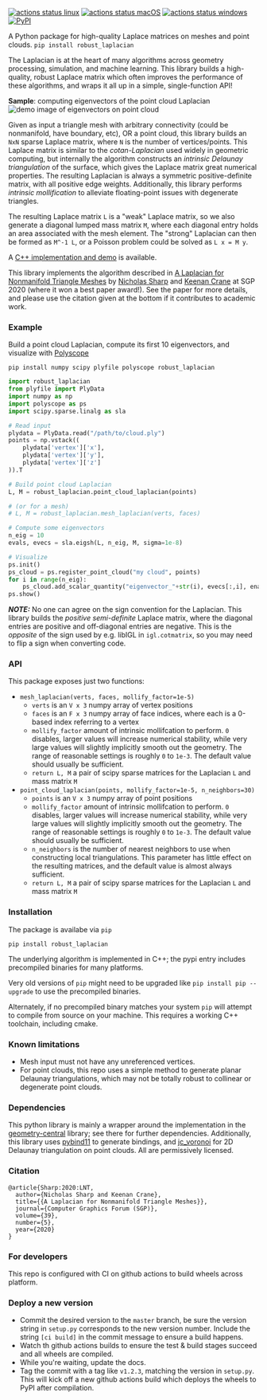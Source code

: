 [![actions status linux](https://github.com/nmwsharp/robust-laplacians-py/workflows/Test%20Linux/badge.svg)](https://github.com/nmwsharp/robust-laplacians-py/actions)
[![actions status macOS](https://github.com/nmwsharp/robust-laplacians-py/workflows/Test%20macOS/badge.svg)](https://github.com/nmwsharp/robust-laplacians-py/actions)
[![actions status windows](https://github.com/nmwsharp/robust-laplacians-py/workflows/Test%20Windows/badge.svg)](https://github.com/nmwsharp/robust-laplacians-py/actions)
[![PyPI](https://img.shields.io/pypi/v/robust-laplacian?style=plastic)](https://pypi.org/project/robust-laplacian/)

A Python package for high-quality Laplace matrices on meshes and point clouds. `pip install robust_laplacian`

The Laplacian is at the heart of many algorithms across geometry processing, simulation, and machine learning. This library builds a high-quality, robust Laplace matrix which often improves the performance of these algorithms, and wraps it all up in a simple, single-function API! 

**Sample**: computing eigenvectors of the point cloud Laplacian
![demo image of eigenvectors on point cloud](https://github.com/nmwsharp/robust-laplacians-py/blob/master/teaser_cloud.jpg?raw=true)

Given as input a triangle mesh with arbitrary connectivity (could be nonmanifold, have boundary, etc), OR a point cloud, this library builds an `NxN` sparse Laplace matrix, where `N` is the number of vertices/points. This Laplace matrix is similar to the _cotan-Laplacian_ used widely in geometric computing, but internally the algorithm constructs an _intrinsic Delaunay triangulation_ of the surface, which gives the Laplace matrix great numerical properties. The resulting Laplacian is always a symmetric positive-definite matrix, with all positive edge weights. Additionally, this library performs _intrinsic mollification_ to alleviate floating-point issues with degenerate triangles.  

The resulting Laplace matrix `L` is a "weak" Laplace matrix, so we also generate a diagonal lumped mass matrix `M`, where each diagonal entry holds an area associated with the mesh element. The "strong" Laplacian can then be formed as `M^-1 L`, or a Poisson problem could be solved as `L x = M y`. 

A [C++ implementation and demo](https://github.com/nmwsharp/nonmanifold-laplacian) is available.

This library implements the algorithm described in [A Laplacian for Nonmanifold Triangle Meshes](http://www.cs.cmu.edu/~kmcrane/Projects/NonmanifoldLaplace/NonmanifoldLaplace.pdf) by [Nicholas Sharp](http://nmwsharp.com) and [Keenan Crane](http://keenan.is/here) at SGP 2020 (where it won a best paper award!). See the paper for more details, and please use the citation given at the bottom if it contributes to academic work.

### Example

Build a point cloud Laplacian, compute its first 10 eigenvectors, and visualize with [Polyscope](https://polyscope.run/py/)

```shell
pip install numpy scipy plyfile polyscope robust_laplacian
```

```py
import robust_laplacian
from plyfile import PlyData
import numpy as np
import polyscope as ps
import scipy.sparse.linalg as sla

# Read input
plydata = PlyData.read("/path/to/cloud.ply")
points = np.vstack((
    plydata['vertex']['x'],
    plydata['vertex']['y'],
    plydata['vertex']['z']
)).T

# Build point cloud Laplacian
L, M = robust_laplacian.point_cloud_laplacian(points)

# (or for a mesh)
# L, M = robust_laplacian.mesh_laplacian(verts, faces)

# Compute some eigenvectors
n_eig = 10
evals, evecs = sla.eigsh(L, n_eig, M, sigma=1e-8)

# Visualize
ps.init()
ps_cloud = ps.register_point_cloud("my cloud", points)
for i in range(n_eig):
    ps_cloud.add_scalar_quantity("eigenvector_"+str(i), evecs[:,i], enabled=True)
ps.show()
```

**_NOTE:_** No one can agree on the sign convention for the Laplacian. This library builds the _positive semi-definite_ Laplace matrix, where the diagonal entries are positive and off-diagonal entries are negative. This is the _opposite_ of the sign used by e.g. libIGL in `igl.cotmatrix`, so you may need to flip a sign when converting code.

### API

This package exposes just two functions:

- `mesh_laplacian(verts, faces, mollify_factor=1e-5)`
  - `verts` is an `V x 3` numpy array of vertex positions
  - `faces`  is an `F x 3` numpy array of face indices, where each is a 0-based index referring to a vertex
  - `mollify_factor` amount of intrinsic mollifcation to perform. `0` disables, larger values will increase numerical stability, while very large values will slightly implicitly smooth out the geometry. The range of reasonable settings is roughly `0` to `1e-3`.  The default value should usually be sufficient.
  - `return L, M` a pair of scipy sparse matrices for the Laplacian `L` and mass matrix `M` 
- `point_cloud_laplacian(points, mollify_factor=1e-5, n_neighbors=30)` 
  - `points` is an `V x 3` numpy array of point positions
  - `mollify_factor` amount of intrinsic mollifcation to perform. `0` disables, larger values will increase numerical stability, while very large values will slightly implicitly smooth out the geometry. The range of reasonable settings is roughly `0` to `1e-3`.  The default value should usually be sufficient.
  - `n_neighbors` is the number of nearest neighbors to use when constructing local triangulations. This parameter has little effect on the resulting matrices, and the default value is almost always sufficient.
  - `return L, M` a pair of scipy sparse matrices for the Laplacian `L` and mass matrix `M` 

### Installation

The package is availabe via `pip`

```
pip install robust_laplacian
```

The underlying algorithm is implemented in C++; the pypi entry includes precompiled binaries for many platforms.

Very old versions of `pip` might need to be upgraded like `pip install pip --upgrade` to use the precompiled binaries.

Alternately, if no precompiled binary matches your system `pip` will attempt to compile from source on your machine.  This requires a working C++ toolchain, including cmake.

### Known limitations

- Mesh input must not have any unreferenced vertices.
- For point clouds, this repo uses a simple method to generate planar Delaunay triangulations, which may not be totally robust to collinear or degenerate point clouds.

### Dependencies

This python library is mainly a wrapper around the implementation in the [geometry-central](http://geometry-central.net) library; see there for further dependencies. Additionally, this library uses [pybind11](https://github.com/pybind/pybind11) to generate bindings, and [jc_voronoi](https://github.com/JCash/voronoi) for 2D Delaunay triangulation on point clouds. All are permissively licensed.

### Citation

```
@article{Sharp:2020:LNT,
  author={Nicholas Sharp and Keenan Crane},
  title={{A Laplacian for Nonmanifold Triangle Meshes}},
  journal={Computer Graphics Forum (SGP)},
  volume={39},
  number={5},
  year={2020}
}
```

### For developers

This repo is configured with CI on github actions to build wheels across platform.

### Deploy a new version

- Commit the desired version to the `master` branch, be sure the version string in `setup.py` corresponds to the new version number. Include the string `[ci build]` in the commit message to ensure a build happens.
- Watch th github actions builds to ensure the test & build stages succeed and all wheels are compiled.
- While you're waiting, update the docs.
- Tag the commit with a tag like `v1.2.3`, matching the version in `setup.py`. This will kick off a new github actions build which deploys the wheels to PyPI after compilation.
